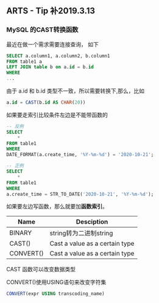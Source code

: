## ARTS - Tip 补2019.3.13



### MySQL 的CAST转换函数

最近在做一个需求需要连接查询， 如下

```sql
SELECT a.column1, a.column2, b.column1
FROM table1 a 
LEFT JOIN table b on a.id = b.id
WHERE 
...
```

由于 a.id 和 b.id 类型不一致，所以需要转换下,那么，比如

```sql
a.id = CAST(b.id AS CHAR(20))
```

如果要走索引比较条件左边是不能带函数的

```sql
-- 反例
SELECT 
	*
FROM table1
WHERE
DATE_FORMAT(a.create_time, '%Y-%m-%d') = '2020-10-21';

-- 正例
SELECT 
	*
FROM table1
WHERE
a.create_time = STR_TO_DATE('2020-10-21', '%Y-%m-%d');
```

如果要左边写函数，那么就要加**函数索引**。



| Name      | Desciption                     |
| --------- | ------------------------------ |
| BINARY    | string转为二进制string         |
| CAST()    | Cast a value as a certain type |
| CONVERT() | Cast a value as a certain type |

CAST 函数可以改变数据类型



CONVERT()使用USING语句来改变字符集

```sql
CONVERT(expr USING transcoding_name)
```







